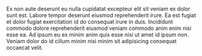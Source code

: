 Ex non aute deserunt eu nulla cupidatat excepteur elit sit veniam ex dolor sunt est. Labore tempor deserunt eiusmod reprehenderit irure. Ea est fugiat et dolor fugiat exercitation id do consequat irure in duis. Incididunt commodo dolore reprehenderit eiusmod veniam commodo anim enim nisi esse ea. Ad ipsum eu ex minim anim quis esse nisi ut amet id ipsum non. Veniam dolor do id cillum minim nisi minim sit adipisicing consequat occaecat velit.


